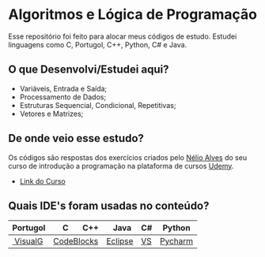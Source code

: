 
# Algoritmos e Lógica de Programação

Esse repositório foi feito para alocar meus códigos de estudo. Estudei linguagens como C, Portugol, C++, Python, C# e Java.


## O que Desenvolvi/Estudei aqui?

- Variáveis, Entrada e Saída; 
- Processamento de Dados;
- Estruturas Sequencial, Condicional, Repetitivas;
- Vetores e Matrizes;

## De onde veio esse estudo?

Os códigos são respostas dos exercícios criados pelo [Nélio Alves](https://www.udemy.com/user/nelio-alves/) do seu curso de introdução a programação na plataforma de cursos [Udemy](https://www.udemy.com/).

- [Link do Curso](https://www.udemy.com/course/curso-algoritmos-logica-de-programacao/)

## Quais IDE's foram usadas no conteúdo?

|Portugol|    C      C++|  Java|C#|Python|
|--------|--------------|------|--|------|
|[ VisualG](https://sourceforge.net/projects/visualg30/)|[CodeBlocks](http://www.codeblocks.org/downloads)|[Eclipse](https://www.eclipse.org/downloads/)|[VS](https://docs.microsoft.com/pt-br/visualstudio/install/install-visual-studio?view=vs-2019)|[Pycharm](https://www.jetbrains.com/pycharm/download/)| 



